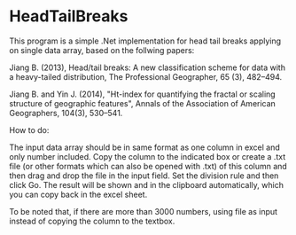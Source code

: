 HeadTailBreaks
==============



This program is a simple .Net implementation for head tail breaks applying on single data array, based on the follwing papers:


Jiang B. (2013), Head/tail breaks: A new classification scheme for data with a heavy-tailed distribution, The Professional Geographer, 65 (3), 482–494.

Jiang B. and Yin J. (2014), "Ht-index for quantifying the fractal or scaling structure of geographic features", Annals of the Association of American Geographers, 104(3), 530–541.


How to do:

The input data array should be in same format as one column in excel and only number included. Copy the column to the indicated box or create a .txt file (or other formats which can also be opened with .txt) of this column and then drag and drop the file in the input field. Set the division rule and then click Go. The result will be shown and in the clipboard automatically, which you can copy back in the excel sheet.

To be noted that, if there are more than 3000 numbers, using file as input instead of copying the column to the textbox.   
